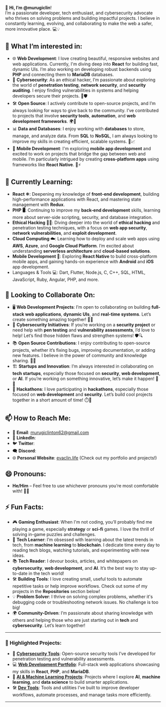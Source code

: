 👋 **Hi, I’m @murugiclin**!  
I’m a passionate developer, tech enthusiast, and cybersecurity advocate who thrives on solving problems and building impactful projects. I believe in constantly learning, evolving, and collaborating to make the web a safer, more innovative place. 💻💡

## 👀 **What I’m interested in**:
- 🌐 **Web Development**: I love creating beautiful, responsive websites and web applications. Currently, I'm diving deep into **React** for building fast, dynamic UIs. I’m also working on developing robust backends using **PHP** and connecting them to **MariaDB** databases.  
- 🔐 **Cybersecurity**: As an ethical hacker, I’m passionate about exploring the world of **penetration testing**, **network security**, and **security auditing**. I enjoy finding vulnerabilities in systems and helping developers secure their projects. 🔎🛡️  
- 🛠️ **Open Source**: I actively contribute to open-source projects, and I’m always looking for ways to give back to the community. I’ve contributed to projects that involve **security tools**, **automation**, and **web development frameworks**. 🌍💖
- 📊 **Data and Databases**: I enjoy working with **databases** to store, manage, and analyze data. From **SQL** to **NoSQL**, I am always looking to improve my skills in creating efficient, scalable systems. 🔑📈  
- 📱 **Mobile Development**: I'm exploring **mobile app development** and excited to work on projects that bridge the gap between web and mobile. I’m particularly intrigued by creating **cross-platform apps** using frameworks like **React Native**. 📲⚡

## 🌱 **Currently Learning**:
- **React ⚛️**: Deepening my knowledge of **front-end development**, building high-performance applications with React, and mastering state management with **Redux**.  
- **PHP 🖥️**: Continuing to improve my **back-end development** skills, learning more about server-side scripting, security, and database integration.  
- **Ethical Hacking 🕵️‍♂️**: Diving deeper into the world of **ethical hacking** and penetration testing techniques, with a focus on **web app security**, **network vulnerabilities**, and **exploit development**.  
- **Cloud Computing ☁️**: Learning how to deploy and scale web apps using **AWS**, **Azure**, and **Google Cloud Platform**. I’m excited about understanding **serverless architecture** and **cloud-based solutions**.  
- **Mobile Development 📱**: Exploring **React Native** to build cross-platform mobile apps, and gaining hands-on experience with **Android** and **iOS** app development.
- Languages & Tools 💻: Dart, Flutter, Node.js, C, C++, SQL, HTML, JavaScript, Ruby, Angular, PHP, and more. 

## 💞️ **Looking to Collaborate On**:
- 🖥️ **Web Development Projects**: I’m open to collaborating on building **full-stack web applications**, **dynamic UIs**, and **real-time systems**. Let’s create something amazing together! 💪🌟  
- 🔐 **Cybersecurity Initiatives**: If you’re working on a **security project** or need help with **pen testing** and **vulnerability assessments**, I’d love to help! Let’s find those hidden flaws and strengthen systems! 🛡️🔍  
- 📚 **Open Source Contributions**: I enjoy contributing to open-source projects, whether it’s fixing bugs, improving documentation, or adding new features. I believe in the power of community and knowledge sharing. 🌱💡  
- 🏗️ **Startups and Innovation**: I’m always interested in collaborating on **tech startups**, especially those focused on **security**, **web development**, or **AI**. If you’re working on something innovative, let’s make it happen! 🚀✨  
- 🔄 **Hackathons**: I love participating in **hackathons**, especially those focused on **web development** and **security**. Let’s build cool projects together in a short amount of time! ⏱️🎉

## 📫 **How to Reach Me**:
- 📧 **Email**: [murugiclinton62@gmail.com](mailto:murugiclinton62@gmail.com)  
- 💼 **LinkedIn**:
- 🐦 **Twitter**: 
- 🗨️ **Discord**:
- 🌐 **Personal Website**: [evaclin.life](https://evaclin.life) (Check out my portfolio and projects!)  

## 😄 **Pronouns**:
- **He/Him** – Feel free to use whichever pronouns you’re most comfortable with! 🌈🌟

## ⚡ **Fun Facts**:
- 🎮 **Gaming Enthusiast**: When I'm not coding, you’ll probably find me playing a game, especially **strategy** or **sci-fi** games. I love the thrill of solving in-game puzzles and challenges.  
- 🌱 **Tech Learner**: I’m obsessed with learning about the latest trends in tech, from **machine learning** to **blockchain**. I dedicate time every day to reading tech blogs, watching tutorials, and experimenting with new ideas.  
- 📚 **Tech Reader**: I devour books, articles, and whitepapers on **cybersecurity**, **web development**, and **AI**. It’s the best way to stay up-to-date in the tech world!  
- 🛠️ **Building Tools**: I love creating small, useful tools to automate repetitive tasks or help improve workflows. Check out some of my projects in the **Repositories** section below!  
- 💡 **Problem Solver**: I thrive on solving complex problems, whether it's debugging code or troubleshooting network issues. No challenge is too big!  
- 🌍 **Community-Driven**: I’m passionate about sharing knowledge with others and helping those who are just starting out in **tech** and **cybersecurity**. Let’s learn together!  

---

### 📂 **Highlighted Projects**:
- 🔐 **[Cybersecurity Tools](https://github.com/murugiclin/)**: Open-source security tools I’ve developed for penetration testing and vulnerability assessments.  
- 💻 **[Web Development Portfolio](https://github.com/murugiclin/)**: Full-stack web applications showcasing my skills in **React**, **PHP**, and **MariaDB**.  
- 🤖 **[AI & Machine Learning Projects](https://github.com/murugiclin/)**: Projects where I explore **AI**, **machine learning**, and **data science** to build smarter applications.  
- 🛠️ **[Dev Tools](https://github.com/murugiclin/)**: Tools and utilities I’ve built to improve developer workflows, automate processes, and manage tasks more efficiently.  

---

<!---
murugiclin/murugiclin is a ✨ special ✨ repository because its `README.md` (this file) appears on your GitHub profile.
You can click the Preview link to take a look at your changes.
--->
